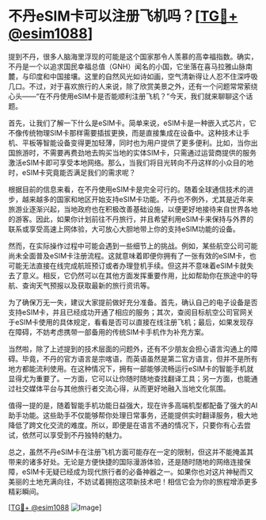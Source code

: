 # 不丹eSIM卡可以注册飞机吗？[[TG💪+ @esim1088](https://t.me/s/esim1088)]

提到不丹，很多人脑海里浮现的可能是这个国家那令人羡慕的高幸福指数。确实，不丹是一个以追求国民幸福总值（GNH）闻名的小国，它坐落在喜马拉雅山脉南麓，与印度和中国接壤。这里的自然风光如诗如画，空气清新得让人忍不住深呼吸几口。不过，对于喜欢旅行的人来说，除了欣赏美景之外，还有一个问题常常萦绕心头——“在不丹使用eSIM卡是否能顺利注册飞机？”今天，我们就来聊聊这个话题。

首先，让我们了解一下什么是eSIM卡。简单来说，eSIM卡是一种嵌入式芯片，它不像传统物理SIM卡那样需要插拔更换，而是直接集成在设备中。这种技术让手机、平板等智能设备变得更加轻薄，同时也为用户提供了更多便利。比如，当你出国旅游时，不需要再费劲地去购买当地的实体SIM卡，只需通过运营商提供的服务激活eSIM卡即可享受本地网络。那么，当我们将目光转向不丹这样的小众目的地时，eSIM卡究竟能否满足我们的需求呢？

根据目前的信息来看，在不丹使用eSIM卡是完全可行的。随着全球通信技术的进步，越来越多的国家和地区开始支持eSIM卡功能。不丹也不例外，尤其是近年来旅游业逐渐兴起，当地政府也在积极改善基础设施，以便更好地接待来自世界各地的游客。因此，如果你计划前往不丹旅行，并且希望利用eSIM卡来保持与外界的联系或享受高速上网体验，大可放心大胆地带上你的支持eSIM功能的设备。

然而，在实际操作过程中可能会遇到一些细节上的挑战。例如，某些航空公司可能尚未全面普及eSIM卡注册流程。这就意味着即便你拥有了一张有效的eSIM卡，也可能无法直接在线完成航班预订或者办理登机手续。但这并不意味着eSIM卡就失去了意义。相反，它仍然可以在其他方面发挥重要作用，比如帮助你在旅途中的导航、查询天气预报以及获取最新的旅行资讯等。

为了确保万无一失，建议大家提前做好充分准备。首先，确认自己的电子设备是否支持eSIM卡，并且已经成功开通了相应的服务；其次，查阅目标航空公司官网关于eSIM卡使用的具体规定，看看是否可以直接在线注册飞机；最后，如果发现存在障碍，不妨考虑携带一部备用的传统SIM卡手机作为补充方案。

当然啦，除了上述提到的技术层面的问题外，还有不少朋友会担心语言沟通上的障碍。毕竟，不丹的官方语言是宗喀语，而英语虽然是第二官方语言，但并不是所有地方都能流利使用。在这种情况下，拥有一部能够流畅运行eSIM卡的智能手机就显得尤为重要了。一方面，它可以让你随时随地查找翻译工具；另一方面，也能通过社交媒体平台与其他旅行者交流心得，从而更好地融入当地文化氛围。

值得一提的是，随着智能手机功能日益强大，现在许多高端机型都配备了强大的AI助手功能。这些助手不仅能够帮你处理日常事务，还能提供实时翻译服务，极大地降低了跨文化交流的难度。所以，即便是在语言不通的情况下，只要你有心去尝试，依然可以享受到不丹独特的魅力。

总之，虽然不丹eSIM卡在注册飞机方面可能存在一定的限制，但这并不能掩盖其带来的诸多好处。无论是方便快捷的国际漫游体验，还是随时随地的网络连接保障，eSIM卡无疑已经成为现代旅行者的必备神器之一。如果你也对这片神秘而又美丽的土地充满向往，不妨试着拥抱这项新技术吧！相信它会为你的旅程增添更多精彩瞬间。

[[TG💪+ @esim1088](https://t.me/s/esim1088) ![Image](https://i.postimg.cc/4NQfJmqS/Snipaste-2025-05-13-00-14-12.png)]